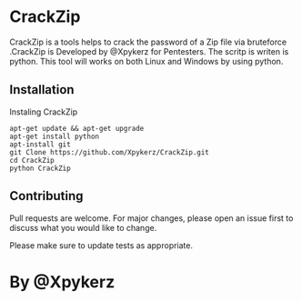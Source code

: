 # CrackZip 

 CrackZip is a tools helps to crack the password of a Zip file via bruteforce .CrackZip is Developed by @Xpykerz for Pentesters. The scritp is writen is python. This tool will works on both Linux and Windows by using python.

## Installation

Instaling CrackZip

```
apt-get update && apt-get upgrade
apt-get install python
apt-install git
git Clone https://github.com/Xpykerz/CrackZip.git
cd CrackZip
python CrackZip
```
## Contributing

Pull requests are welcome. For major changes, please open an issue first to discuss what you would like to change.

Please make sure to update tests as appropriate.

# By @Xpykerz
